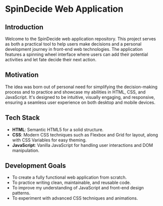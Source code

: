 # SpinDecide Web Application

## Introduction
Welcome to the SpinDecide web application repository. This project serves as both a practical tool to help users make decisions and a personal development journey in front-end web technologies. The application features a spinning wheel interface where users can add their potential activities and let fate decide their next action.

## Motivation
The idea was born out of personal need for simplifying the decision-making process and to practice and showcase my abilities in HTML, CSS, and JavaScript. It's designed to be intuitive, visually engaging, and responsive, ensuring a seamless user experience on both desktop and mobile devices.

## Tech Stack
- **HTML**: Semantic HTML5 for a solid structure.
- **CSS**: Modern CSS techniques such as Flexbox and Grid for layout, along with CSS Variables for easy theming.
- **JavaScript**: Vanilla JavaScript for handling user interactions and DOM manipulation.

## Development Goals
- To create a fully functional web application from scratch.
- To practice writing clean, maintainable, and reusable code.
- To improve my understanding of JavaScript and front-end design patterns.
- To experiment with advanced CSS techniques and animations.